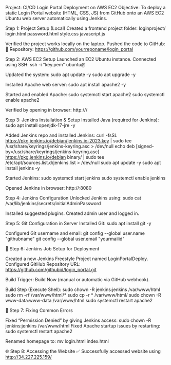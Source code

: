 Project: CI/CD Login Portal Deployment on AWS EC2
Objective:
To deploy a static Login Portal website (HTML, CSS, JS) from GitHub onto an AWS EC2 Ubuntu web server automatically using Jenkins.

Step 1: Project Setup (Local)
Created a frontend project folder: loginproject/
login.html
password.html
style.css
javascript.js

Verified the project works locally on the laptop.
Pushed the code to GitHub:
🔗 Repository: https://github.com/yourreponame/login_portal


Step 2: AWS EC2 Setup
Launched an EC2 Ubuntu instance.
Connected using SSH:
ssh -i "key.pem" ubuntu@<your-ec2-public-ip>

Updated the system:
sudo apt update -y
sudo apt upgrade -y


Installed Apache web server:
sudo apt install apache2 -y


Started and enabled Apache:
sudo systemctl start apache2
sudo systemctl enable apache2


Verified by opening in browser:
http://<EC2-Public-IP>/ 


Step 3: Jenkins Installation & Setup
Installed Java (required for Jenkins):
sudo apt install openjdk-17-jre -y


Added Jenkins repo and installed Jenkins:
curl -fsSL https://pkg.jenkins.io/debian/jenkins.io-2023.key | sudo tee \
/usr/share/keyrings/jenkins-keyring.asc > /dev/null
echo deb [signed-by=/usr/share/keyrings/jenkins-keyring.asc] \
https://pkg.jenkins.io/debian binary/ | sudo tee \
/etc/apt/sources.list.d/jenkins.list > /dev/null
sudo apt update -y
sudo apt install jenkins -y


Started Jenkins:
sudo systemctl start jenkins
sudo systemctl enable jenkins


Opened Jenkins in browser:
http://<EC2-Public-IP>:8080


Step 4: Jenkins Configuration
Unlocked Jenkins using:
sudo cat /var/lib/jenkins/secrets/initialAdminPassword


Installed suggested plugins.
Created admin user and logged in.

Step 5: Git Configuration in Server
Installed Git:
sudo apt install git -y


Configured Git username and email:
git config --global user.name "githubname"
git config --global user.email "yourmailid"


🔧 Step 6: Jenkins Job Setup for Deployment

Created a new Jenkins Freestyle Project named LoginPortalDeploy.
Configured GitHub Repository URL:
https://github.com/githubid/login_portal.git

Build Trigger: Build Now (manual or automatic via GitHub webhook).

Build Step (Execute Shell):
sudo chown -R jenkins:jenkins /var/www/html
sudo rm -rf /var/www/html/*
sudo cp -r * /var/www/html/
sudo chown -R www-data:www-data /var/www/html
sudo systemctl restart apache2

🧾 Step 7: Fixing Common Errors

Fixed “Permission Denied” by giving Jenkins access:
sudo chown -R jenkins:jenkins /var/www/html
Fixed Apache startup issues by restarting:
sudo systemctl restart apache2

Renamed homepage to:
mv login.html index.html

🌐 Step 8: Accessing the Website
✅ Successfully accessed website using
http://34.227.225.159/


